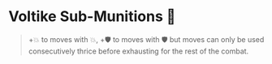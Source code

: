 # Voltike Sub-Munitions 💎 
> +:boom: to moves with :boom:, +:shield: to moves with :shield: but moves can only be used consecutively thrice before exhausting for the rest of the combat.